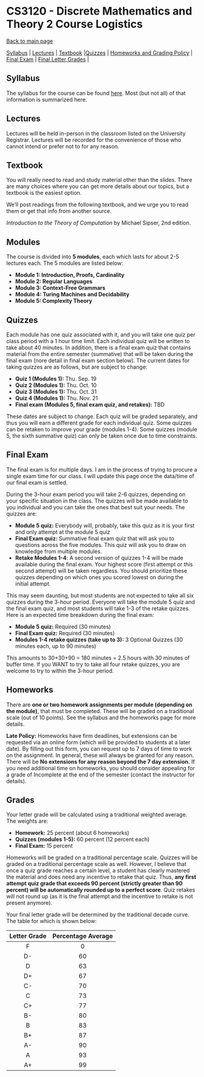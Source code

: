 CS3120 - Discrete Mathematics and Theory 2 Course Logistics
===============================

[Back to main page](../readme.html)

[Syllabus](#syllabus) | [Lectures](#lectures) | [Textbook](#textbook) |[Quizzes](#quizzes) |  [Homeworks and Grading Policy](#homeworks) | [Final Exam](#final) | [Final Letter Grades](#lettergrades) | 

<a name="syllabus"></a>Syllabus
------------------------------------------

The syllabus for the course can be found [here](./syllabus.pdf). Most (but not all) of that information is summarized here.

<a name="lectures"></a>Lectures
------------------------------------------

Lectures will be held in-person in the classroom listed on the University Registrar. Lectures will be recorded for the convenience of those who cannot intend or prefer not to for any reason.

<a name="textbook"></a>Textbook
------------------------------------------

You will really need to read and study material other than the slides. There are many choices where you can get more details about our topics, but a textbook is the easiest option.

We’ll post readings from the following textbook, and we urge you to read them or get that info from another source.

*Introduction to the Theory of Computation* by Michael Sipser, 2nd edition.


<a name="lectures"></a>Modules
------------------------------------------

The course is divided into **5 modules**, each which lasts for about 2-5 lectures each. The 5 modules are listed below:

- **Module 1: Introduction, Proofs, Cardinality**
- **Module 2: Regular Languages** 
- **Module 3: Context-Free Grammars** 
- **Module 4: Turing Machines and Decidability** 
- **Module 5: Complexity Theory**

<a name="final"></a> Quizzes
----------------------------------------------------------

Each module has one quiz associated with it, and you will take one quiz per class period with a 1 hour time limit. Each individual quiz will be written to take about 40 minutes. In addition, there is a final exam quiz that contains material from the entire semester (summative) that will be taken during the final exam (nore detail in final exam section below). The current dates for taking quizzes are as follows, but are subject to change:

- **Quiz 1 (Modules 1):** Thu. Sep. 19
- **Quiz 2 (Modules 1):** Thu. Oct. 10
- **Quiz 3 (Modules 1):** Thu. Oct. 31
- **Quiz 4 (Modules 1):** Thu. Nov. 21
- **Final exam (Modules 5, final exam quiz, and retakes):** TBD

These dates are subject to change. Each quiz will be graded separately, and thus you will earn a different grade for each individual quiz. Some quizzes can be retaken to improve your grade (modules 1-4). Some quizzes (module 5, the sixth summative quiz) can only be taken once due to time constraints.


<a name="homeworks"></a>Final Exam
----------------------------------------------------------

The final exam is for multiple days. I am in the process of trying to procure a single exam time for our class. I will update this page once the data/time of our final exam is settled.

During the 3-hour exam period you will take 2-6 quizzes, depending on your specific situation in the class. The quizzes will be made available to you individual and you can take the ones that best suit your needs. The quizzes are:

- **Module 5 quiz:** Everybody will, probably, take this quiz as it is your first and only attempt at the module 5 quiz
- **Final Exam quiz:** Summative final exam quiz that will ask you to questions across the five modules. This quiz will ask you to draw on knowledge from multiple modules.
- **Retake Modules 1-4**: A second version of quizzes 1-4 will be made available during the final exam. Your highest score (first attempt or this second attempt) will be taken regardless. You should prioritize these quizzes depending on which ones you scored lowest on during the initial attempt.

This may seem daunting, but most students are not expected to take all six quizzes during the 3-hour period. Everyone will take the module 5 quiz and the final exam quiz, and most students will take 1-3 of the retake quizzes. Here is an expected time breakdown during the final exam:

- **Module 5 quiz:** Required (30 minutes)
- **Final Exam quiz:** Required (30 minutes)
- **Modules 1-4 retake quizzes (take up to 3):** 3 Optional Quizzes (30 minutes each, up to 90 minutes)

This amounts to 30+30+90 = 180 minutes = 2.5 hours with 30 minutes of buffer time. If you WANT to try to take all four retake quizzes, you are welcome to try to within the 3-hour period. 

<a name="homeworks"></a>Homeworks
----------------------------------------------------------

There are **one or two homework assignments per module (depending on the module)**, that must be completed. These will be graded on a traditional scale (out of 10 points). See the syllabus and the homeworks page for more details.

**Late Policy:** Homeworks have firm deadlines, but extensions can be requested via an online form (which will be provided to students at a later date). By filling out this form, you can request up to 7 days of time to work on the assignment. In general, these will always be granted for any reason. There will be **No extensions for any reason beyond the 7 day extension.** If you need additional time on homeworks, you should consider appealing for a grade of Incomplete at the end of the semester (contact the instructor for details).


<a name="lettergrades"></a>Grades
----------------------------------------------------------

Your letter grade will be calculated using a traditional weighted average. The weights are:

- **Homework:** 25 percent (about 6 homeworks)
- **Quizzes (modules 1-5):** 60 percent (12 percent each)
- **Final Exam:** 15 percent

Homeworks will be graded on a traditional percentage scale. Quizzes will be graded on a traditional percentage scale as well. However, I believe that once a quiz grade reaches a certain level, a student has clearly mastered the material and does need any incentive to retake that quiz. Thus, **any first attempt quiz grade that exceeds 90 percent (strictly greater than 90 percent) will be automatically rounded up to a perfect score**. Quiz retakes will not round up (as it is the final attempt and the incentive to retake is not present anymore).

Your final letter grade will be determined by the traditional decade curve. The table for which is shown below:

| Letter Grade | Percentage Average |
|:--------------:|:---:|
| F | 0 |
| D- | 60 |
| D | 63 |
| D+ | 67 |
| C- | 70 |
| C | 73 |
| C+ | 77 |
| B- | 80 |
| B | 83 |
| B+ | 87 |
| A- | 90 |
| A | 93 |
| A+ | 99 |

